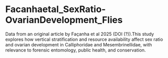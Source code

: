 # Facanhaetal_SexRatio-OvarianDevelopment_Flies
Data from an original article by Façanha et al 2025 (DOI (?)).This study explores how vertical stratification and resource availability affect sex ratio and ovarian development in Calliphoridae and Mesembrinellidae, with relevance to forensic entomology, public health, and conservation.
